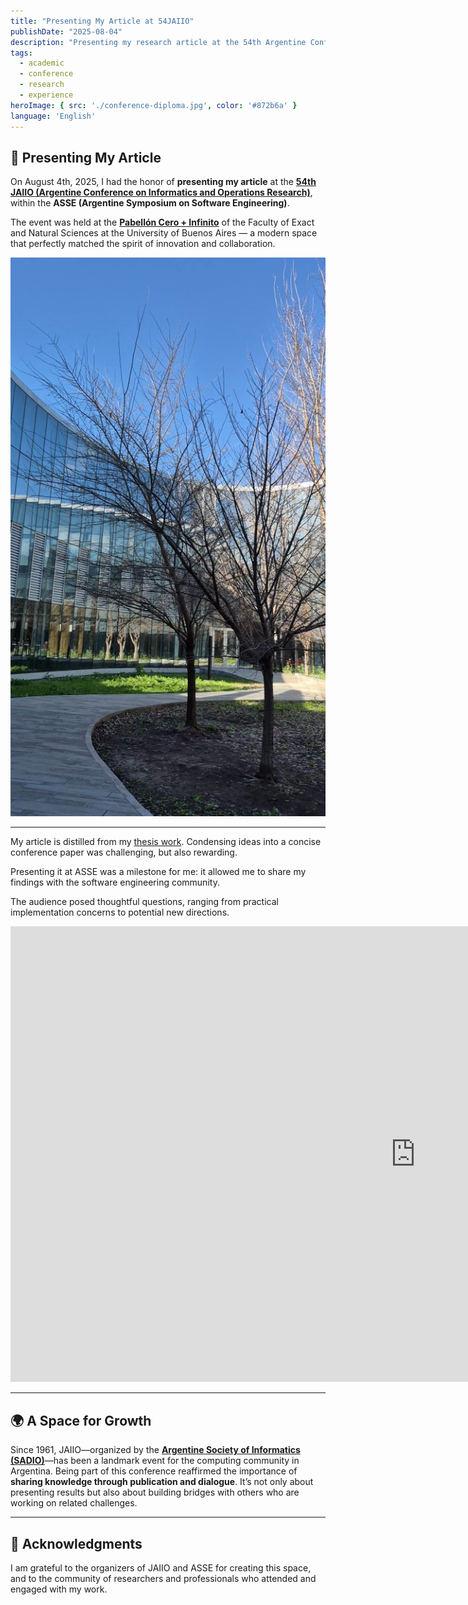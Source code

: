 ```yaml
--- 
title: "Presenting My Article at 54JAIIO" 
publishDate: "2025-08-04" 
description: "Presenting my research article at the 54th Argentine Conference on Informatics and Operations Research (JAIIO)." 
tags: 
  - academic 
  - conference 
  - research 
  - experience 
heroImage: { src: './conference-diploma.jpg', color: '#872b6a' } 
language: 'English' 
---
```


## 📄 Presenting My Article 

On August 4th, 2025, I had the honor of **presenting my article** at the **[54th JAIIO (Argentine Conference on Informatics and Operations Research)](https://54jaiio.sadio.org.ar/)**, within the **ASSE (Argentine Symposium on Software Engineering)**.  

The event was held at the **[Pabellón Cero + Infinito](https://maps.app.goo.gl/FyJ6i9yjnTR6QaKq9)** of the Faculty of Exact and Natural Sciences at the University of Buenos Aires — a modern space that perfectly matched the spirit of innovation and collaboration.

![Pabellón Cero + Infinito](./pabellon-cero-infinito.jpg)

---

My article is distilled from my [thesis work](/blog/academia). Condensing ideas into a concise conference paper was challenging, but also rewarding.  

Presenting it at ASSE was a milestone for me: it allowed me to share my findings with the software engineering community.

The audience posed thoughtful questions, ranging from practical implementation concerns to potential new directions.

<iframe width="1296" height="729" src="https://www.youtube.com/embed/ss8t2WDd4Ao" title="54JAIIO 2025-08-04" frameborder="0" allow="accelerometer; autoplay; clipboard-write; encrypted-media; gyroscope; picture-in-picture; web-share" referrerpolicy="strict-origin-when-cross-origin" allowfullscreen></iframe>

---

## 🌍 A Space for Growth  
Since 1961, JAIIO—organized by the **[Argentine Society of Informatics (SADIO)](https://sadio.org.ar/)**—has been a landmark event for the computing community in Argentina. Being part of this conference reaffirmed the importance of **sharing knowledge through publication and dialogue**. It’s not only about presenting results but also about building bridges with others who are working on related challenges.  

---

## 🙏 Acknowledgments  
I am grateful to the organizers of JAIIO and ASSE for creating this space, and to the community of researchers and professionals who attended and engaged with my work.

